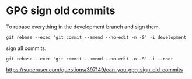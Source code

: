 # GPG sign old commits

To rebase everything in the development branch and sign them.
```
git rebase --exec 'git commit --amend --no-edit -n -S' -i development
```

sign all commits:
```
git rebase --exec 'git commit --amend --no-edit -n -S' -i --root
```

https://superuser.com/questions/397149/can-you-gpg-sign-old-commits
